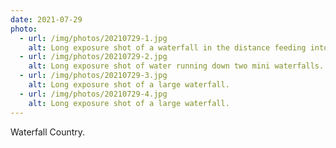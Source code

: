```yaml
---
date: 2021-07-29
photo:
  - url: /img/photos/20210729-1.jpg
    alt: Long exposure shot of a waterfall in the distance feeding into a smaller drop in the foreground.
  - url: /img/photos/20210729-2.jpg
    alt: Long exposure shot of water running down two mini waterfalls.
  - url: /img/photos/20210729-3.jpg
    alt: Long exposure shot of a large waterfall.
  - url: /img/photos/20210729-4.jpg
    alt: Long exposure shot of a large waterfall.
---
```


Waterfall Country.

